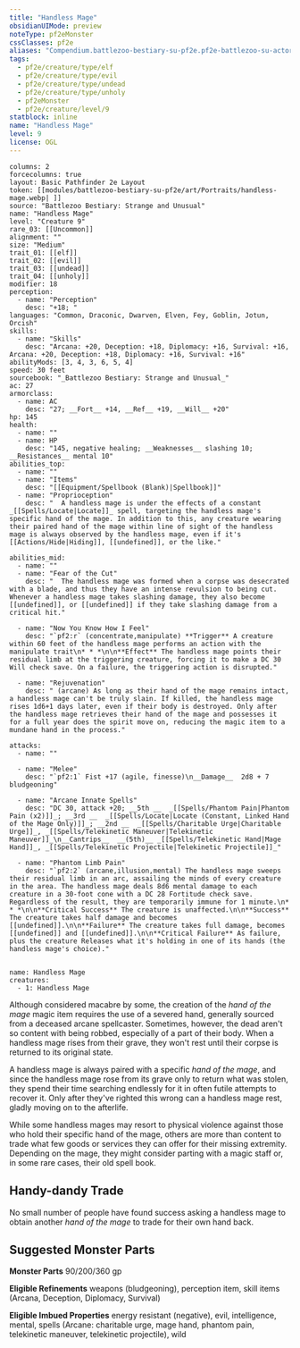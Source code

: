 ```yaml
---
title: "Handless Mage"
obsidianUIMode: preview
noteType: pf2eMonster
cssClasses: pf2e
aliases: "Compendium.battlezoo-bestiary-su-pf2e.pf2e-battlezoo-su-actors.Actor.a1JdwJ5UxX2Joam8" 
tags:
  - pf2e/creature/type/elf
  - pf2e/creature/type/evil
  - pf2e/creature/type/undead
  - pf2e/creature/type/unholy
  - pf2eMonster
  - pf2e/creature/level/9
statblock: inline
name: "Handless Mage"
level: 9
license: OGL
---
```


```statblock
columns: 2
forcecolumns: true
layout: Basic Pathfinder 2e Layout
token: [[modules/battlezoo-bestiary-su-pf2e/art/Portraits/handless-mage.webp| ]]
source: "Battlezoo Bestiary: Strange and Unusual"
name: "Handless Mage"
level: "Creature 9"
rare_03: [[Uncommon]]
alignment: ""
size: "Medium"
trait_01: [[elf]]
trait_02: [[evil]]
trait_03: [[undead]]
trait_04: [[unholy]]
modifier: 18
perception:
  - name: "Perception"
    desc: "+18; "
languages: "Common, Draconic, Dwarven, Elven, Fey, Goblin, Jotun, Orcish"
skills:
  - name: "Skills"
    desc: "Arcana: +20, Deception: +18, Diplomacy: +16, Survival: +16, Arcana: +20, Deception: +18, Diplomacy: +16, Survival: +16"
abilityMods: [3, 4, 3, 6, 5, 4]
speed: 30 feet
sourcebook: "_Battlezoo Bestiary: Strange and Unusual_"
ac: 27
armorclass:
  - name: AC
    desc: "27; __Fort__ +14, __Ref__ +19, __Will__ +20"
hp: 145
health:
  - name: ""
  - name: HP
    desc: "145, negative healing; __Weaknesses__ slashing 10; __Resistances__ mental 10"
abilities_top:
  - name: ""
  - name: "Items"
    desc: "[[Equipment/Spellbook (Blank)|Spellbook]]"
  - name: "Proprioception"
    desc: "  A handless mage is under the effects of a constant _[[Spells/Locate|Locate]]_ spell, targeting the handless mage's specific hand of the mage. In addition to this, any creature wearing their paired hand of the mage within line of sight of the handless mage is always observed by the handless mage, even if it's [[Actions/Hide|Hiding]], [[undefined]], or the like."

abilities_mid:
  - name: ""
  - name: "Fear of the Cut"
    desc: "  The handless mage was formed when a corpse was desecrated with a blade, and thus they have an intense revulsion to being cut. Whenever a handless mage takes slashing damage, they also become [[undefined]], or [[undefined]] if they take slashing damage from a critical hit."

  - name: "Now You Know How I Feel"
    desc: "`pf2:r` (concentrate,manipulate) **Trigger** A creature within 60 feet of the handless mage performs an action with the manipulate trait\n* * *\n\n**Effect** The handless mage points their residual limb at the triggering creature, forcing it to make a DC 30 Will check save. On a failure, the triggering action is disrupted."

  - name: "Rejuvenation"
    desc: " (arcane) As long as their hand of the mage remains intact, a handless mage can't be truly slain. If killed, the handless mage rises 1d6+1 days later, even if their body is destroyed. Only after the handless mage retrieves their hand of the mage and possesses it for a full year does the spirit move on, reducing the magic item to a mundane hand in the process."

attacks:
  - name: ""

  - name: "Melee"
    desc: "`pf2:1` Fist +17 (agile, finesse)\n__Damage__  2d8 + 7 bludgeoning"

  - name: "Arcane Innate Spells"
    desc: "DC 30, attack +20; __5th __  _[[Spells/Phantom Pain|Phantom Pain (x2)]]_; __3rd __  _[[Spells/Locate|Locate (Constant, Linked Hand of the Mage Only)]]_; __2nd __  _[[Spells/Charitable Urge|Charitable Urge]]_, _[[Spells/Telekinetic Maneuver|Telekinetic Maneuver]]_\n__Cantrips__  __(5th)__ _[[Spells/Telekinetic Hand|Mage Hand]]_, _[[Spells/Telekinetic Projectile|Telekinetic Projectile]]_"

  - name: "Phantom Limb Pain"
    desc: "`pf2:2` (arcane,illusion,mental) The handless mage sweeps their residual limb in an arc, assailing the minds of every creature in the area. The handless mage deals 8d6 mental damage to each creature in a 30-foot cone with a DC 28 Fortitude check save. Regardless of the result, they are temporarily immune for 1 minute.\n* * *\n\n**Critical Success** The creature is unaffected.\n\n**Success** The creature takes half damage and becomes [[undefined]].\n\n**Failure** The creature takes full damage, becomes [[undefined]] and [[undefined]].\n\n**Critical Failure** As failure, plus the creature Releases what it's holding in one of its hands (the handless mage's choice)."
 
```

```encounter-table
name: Handless Mage
creatures:
  - 1: Handless Mage
```



Although considered macabre by some, the creation of the _hand of the mage_ magic item requires the use of a severed hand, generally sourced from a deceased arcane spellcaster. Sometimes, however, the dead aren't so content with being robbed, especially of a part of their body. When a handless mage rises from their grave, they won't rest until their corpse is returned to its original state.

A handless mage is always paired with a specific _hand of the mage_, and since the handless mage rose from its grave only to return what was stolen, they spend their time searching endlessly for it in often futile attempts to recover it. Only after they've righted this wrong can a handless mage rest, gladly moving on to the afterlife.

While some handless mages may resort to physical violence against those who hold their specific hand of the mage, others are more than content to trade what few goods or services they can offer for their missing extremity. Depending on the mage, they might consider parting with a magic staff or, in some rare cases, their old spell book.

## Handy-dandy Trade

No small number of people have found success asking a handless mage to obtain another _hand of the mage_ to trade for their own hand back.

## Suggested Monster Parts

**Monster Parts** 90/200/360 gp

**Eligible Refinements** weapons (bludgeoning), perception item, skill items (Arcana, Deception, Diplomacy, Survival)

**Eligible Imbued Properties** energy resistant (negative), evil, intelligence, mental, spells (Arcane: charitable urge, mage hand, phantom pain, telekinetic maneuver, telekinetic projectile), wild
